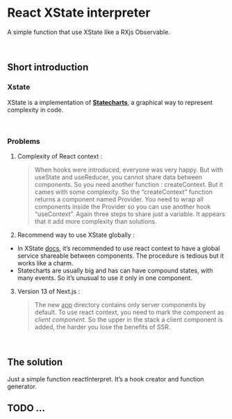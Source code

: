 # React XState interpreter

A simple function that use XState like a RXjs Observable.

<br>

## Short introduction

### Xstate

XState is a implementation of
**[Statecharts](https://pdf.sciencedirectassets.com/271600/1-s2.0-S0167642300X00603/1-s2.0-0167642387900359/main.pdf?X-Amz-Security-Token=IQoJb3JpZ2luX2VjEBUaCXVzLWVhc3QtMSJHMEUCIEB%2FNdTHRam3xNVGmmPL0%2FayP3NvYHO1D8sj4SWPQ3OcAiEAt5CmjX%2F2aG%2FKnGT66QvIP3a3NcRX8wEKqwlhshUUGrwqzAQIHhAFGgwwNTkwMDM1NDY4NjUiDMXwLhKk1sRLhyhfOSqpBEIPiTot8g1J8zdeJCNgjWtrMa0S%2Bknjzcu9xSHr%2FdVgAxZOC0bOMXquOvW9xObg44pb4UqMojiE%2FodGJTkkvFMPjOEaeXgcmo2XQVwXpHbraWx%2BE5VYcIV9bucK%2FdWoAXWHo40MPCeInyZBbQKl2GPCsCYEzocuDZjvOoaM6VZde5Z6jvJWn%2FA5v3NkpI7V0oCTf6KZ%2FxnH3A8lfrA1Bmhi3itU2XOFF0LrrzH2qyuSR2JtfxUcb1sxfLUGGV8eBQfESDJqBx7L%2FdUsl9Ce%2B4u6e5SaNA01cxoeY%2B0DMlOI2fZNgIKYs%2FUHNmlwrHMPLIEL7Z3jy3bu2kVGafnVPFYc%2FeDUW78nwWcJ%2BW%2BKuxspY5gznbpUN7zBNPkvDP5XdpsWSEPFmnhqapJBK1aaeoMEskW7vbIgpDUCZY2D527Yus%2B1TefQHm38YJxTskSw%2FicxSkeq3ABQxG7Fwn9VkttCTsOLvTFkuJl4thvlx0WIUdwS13PmPK9VEgemABvZMJvVy3z1tudu3agS8q6K%2BcQnBB4B9IhpRIukJAAheOKfrMaTKTdU93iDilW6AnIuZ2dKsHynnfnfNsxwC%2BD6hnuZoXAhaIUcff5hR7vHX6toZNHUS%2BFSkkrcA0%2FxgIss5gbmkabeQyfOssWwc30Bxk6i6bfTGC8j7Rvd3bAsmos6fZRWN8%2BNk0sYrhvJYj4pAvNkpCYGq15VeOg2GVQk7wCFqPW7HYm%2FZbQwno3VmwY6qQE7vSGyeB6%2Bmd%2FcEQ27oKW%2BgWDKHB5xL%2B8cEK4MX96H5P8abhXcWjyvxIJvNJVAMbTb7DT0GcOSJFhIPImoJWIHjapfCQxmGYb0oShHzTP%2FbN5LK0EJOKVXiyvX%2BYywO0XG43terk0jyy1ZpGXyLNp08pVB4VhUg5lWsnKzrJAmRVF7EzIG8Bjs5TvcN4j61EIs26X4AgEvOy10PvYG4S9aaK00NR9vFVA9&X-Amz-Algorithm=AWS4-HMAC-SHA256&X-Amz-Date=20221116T215907Z&X-Amz-SignedHeaders=host&X-Amz-Expires=300&X-Amz-Credential=ASIAQ3PHCVTY2MTPPP4O%2F20221116%2Fus-east-1%2Fs3%2Faws4_request&X-Amz-Signature=e38488438afd037f4d7de8bd8c6e071df44e6d26ff23ba61e79928a00f024fda&hash=1d4916fd19d0ddcc9b139fe8d9c5052866814462f95b805f093f9a4d47b8a745&host=68042c943591013ac2b2430a89b270f6af2c76d8dfd086a07176afe7c76c2c61&pii=0167642387900359&tid=spdf-c523505d-2eea-4eae-9af4-1ae83f797e0d&sid=f2a0ff886e08b945ac4ab6570af7d8e4159bgxrqb&type=client&ua=51550752590b00010157&rr=76b37defb947f840)**,
a graphical way to represent complexity in code.

<br>

### Problems

1. Complexity of React context :

   > When hooks were introduced, everyone was very happy. But with useState
   > and useReducer, you cannot share data between components. So you need
   > another function : createContext. But it cames with some complexity.
   > So the “createContext” function returns a component named Provider.
   > You need to wrap all components inside the Provider so you can use
   > another hook “useContext”. Again three steps to share just a variable.
   > It appears that it add more complexity than solutions.

2. Recommend way to use XState globally :

- In XState [docs](google.com), it’s recommended to use react context to
  have a global service shareable between components. The procedure is
  tedious but it works like a charm.
- Statecharts are usually big and has can have compound states, with many
  events. So it’s unusual to use it only in one component.

3. Version 13 of Next.js :
   > The new <u>app</u> directory contains only server components by
   > default. To use react context, you need to mark the component as
   > _client component_. So the upper in the stack a client component is
   > added, the harder you lose the benefits of SSR.

<br>

## The solution

Just a simple function reactInterpret. It’s a hook creator and function
generator.

## TODO ...
